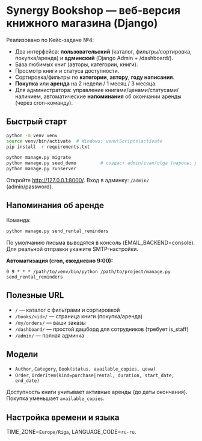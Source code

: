 # Synergy Bookshop — веб-версия книжного магазина (Django)

Реализовано по Кейс-задаче №4:
- Два интерфейса: **пользовательский** (каталог, фильтры/сортировка, покупка/аренда) и **админский** (Django Admin + /dashboard/).
- База любимых книг (авторы, категории, книги).
- Просмотр книги и статуса доступности.
- Сортировка/фильтры по **категории**, **автору**, **году написания**.
- **Покупка** или **аренда** на 2 недели / 1 месяц / 3 месяца.
- Для администратора: управление книгами/ценами/статусами/наличием, автоматические **напоминания** об окончании аренды (через cron-команду).

## Быстрый старт
```bash
python -m venv venv
source venv/bin/activate  # Windows: venv\Scripts\activate
pip install -r requirements.txt

python manage.py migrate
python manage.py seed_demo         # создаст admin/ivan/olga (пароль: password), авторов/категории/книги
python manage.py runserver
```
Откройте http://127.0.0.1:8000/. Вход в админку: `/admin/` (admin/password).

## Напоминания об аренде
Команда:
```bash
python manage.py send_rental_reminders
```
По умолчанию письма выводятся в консоль (EMAIL_BACKEND=console). Для реальной отправки укажите SMTP-настройки.

**Автоматизация (cron, ежедневно 9:00):**
```cron
0 9 * * * /path/to/venv/bin/python /path/to/project/manage.py send_rental_reminders
```

## Полезные URL
- `/` — каталог с фильтрами и сортировкой
- `/books/<id>/` — страница книги (покупка/аренда)
- `/my/orders/` — ваши заказы
- `/dashboard/` — простой дашборд для сотрудников (требует is_staff)
- `/admin/` — полная админка

## Модели
- `Author`, `Category`, `Book(status, available_copies, цены)`
- `Order`, `OrderItem(kind=purchase|rental, duration, start_date, end_date)`

Доступность книги учитывает активные аренды (до даты окончания). Покупка уменьшает `available_copies`.

## Настройка времени и языка
TIME_ZONE=`Europe/Riga`, LANGUAGE_CODE=`ru-ru`.
